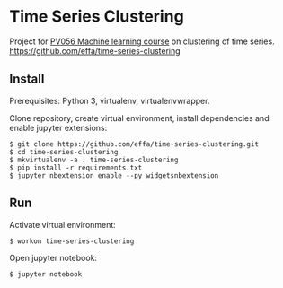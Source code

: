 # Time Series Clustering

Project for [PV056 Machine learning course](https://is.muni.cz/course/fi/spring2016/PV056) on clustering of time series.
https://github.com/effa/time-series-clustering
## Install

Prerequisites: Python 3, virtualenv, virtualenvwrapper.

Clone repository, create virtual environment, install dependencies and enable jupyter extensions:

    $ git clone https://github.com/effa/time-series-clustering.git
    $ cd time-series-clustering
    $ mkvirtualenv -a . time-series-clustering
    $ pip install -r requirements.txt
    $ jupyter nbextension enable --py widgetsnbextension

## Run

Activate virtual environment:

    $ workon time-series-clustering

Open jupyter notebook:

    $ jupyter notebook
